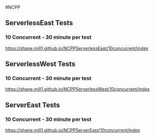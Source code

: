 #NCPP

## ServerlessEast Tests

### 10 Concurrent - 30 minute per test 

https://shane.mill1.github.io/NCPPServerlessEast/10concurrent/index


## ServerlessWest Tests

### 10 Concurrent - 30 minute per test 

https://shane.mill1.github.io/NCPPServerlessWest/10concurrent/index


## ServerEast Tests

### 10 Concurrent - 30 minute per test 

https://shane.mill1.github.io/NCPPServerEast/10concurrent/index
